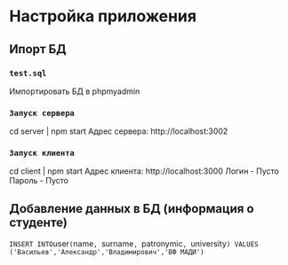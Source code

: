 # Настройка приложения

## Ипорт БД 

### `test.sql`

Импортировать БД в phpmyadmin

### `Запуск сервера`

cd server | npm start 
Адрес сервера: http://localhost:3002

### `Запуск клиента`

cd client | npm start
Адрес клиента: http://localhost:3000
Логин - Пусто
Пароль - Пусто

## Добавление данных в БД (информация о студенте)
` INSERT INTO `user`(`name`, `surname`, `patronymic`, `university`) VALUES ('Васильев','Александр','Владимирович','ВФ МАДИ') `
